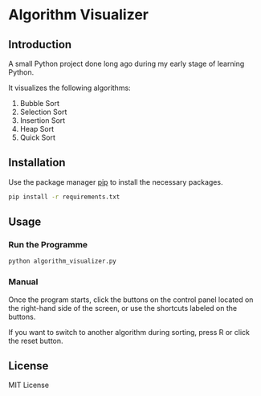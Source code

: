 # Algorithm Visualizer

## Introduction

A small Python project done long ago during my early stage of learning Python.

It visualizes the following algorithms:

1. Bubble Sort
2. Selection Sort
3. Insertion Sort
4. Heap Sort
5. Quick Sort

## Installation

Use the package manager [pip](https://pip.pypa.io/en/stable/) to install the necessary packages.

```bash
pip install -r requirements.txt
```

## Usage

### Run the Programme

```bash
python algorithm_visualizer.py
```

### Manual
Once the program starts, click the buttons on the control panel located on the right-hand side of the screen, or use the shortcuts labeled on the buttons.

If you want to switch to another algorithm during sorting, press R or click the reset button.


## License
MIT License

